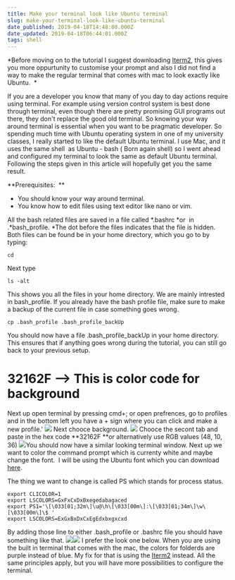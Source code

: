 ```yaml
---
title: Make your terminal look like Ubuntu terminal
slug: make-your-terminal-look-like-ubuntu-terminal
date_published: 2019-04-18T14:48:00.000Z
date_updated: 2019-04-18T06:44:01.000Z
tags: shell
---
```


*Before moving on to the tutorial I suggest downloading [Iterm2](https://www.iterm2.com/), this gives you more oppurtunity to customise your prompt and also I did not find a way to make the regular terminal that comes with mac to look exactly like Ubuntu.  *

 If you are a developer you know that many of you day to day actions require using terminal. For example using version control system is best done through terminal, even though there are pretty promising GUI programs out there, they don't replace the good old terminal. So knowing your way around terminal is essential when you want to be pragmatic developer. So spending much time with Ubuntu operating system in one of my university classes, I really started to like the default Ubuntu terminal. I use Mac, and it uses the same shell  as Ubuntu - bash ( Born again shell) so I went ahead and configured my terminal to look the same as default Ubuntu terminal. Following the steps given in this article will hopefully get you the same result.

**Prerequisites:  **

- You should know your way around terminal.
- You know how to edit files using text editor like nano or vim.

All the bash related files are saved in a file called *.bashrc *or  in .*bash_profile. *The dot before the files indicates that the file is hidden. Both files can be found be in your home directory, which you go to by typing:

    cd
    

Next type 

    ls -alt

This shows you all the files in your home directory. We are mainly intrested in bash_profile. If you already have the bash profile file, make sure to make a backup of the current file in case something goes wrong. 

    cp .bash_profile .bash_profile_backUp
    

You should now have a file .bash_profile_backUp in your home directory. This ensures that if anything goes wrong during the tutorial, you can still go back to your previous setup.

# 32162F --> This is color code for background

Next up open terminal by pressing cmd+; or open prefrences, go to profiles and in the bottom left you have a + sign where you can click and make a new profile.'
![](/content/images/2019/03/Screen-Shot-2019-03-21-at-16.10.47.png)
Next chooce background. 
![](/content/images/2019/03/Screen-Shot-2019-03-21-at-16.13.15.png)
Chooce the secont tab and paste in the hex code **32162F **or alternatively use RGB values (48, 10, 36)
![](/content/images/2019/03/Screen-Shot-2019-03-21-at-16.16.27.png)You should now have a similar looking terminal window.
Next up we want to color the command prompt which is currenty white and maybe change the font.  I will be using the Ubuntu font which you can download [here](https://www.fontsquirrel.com/fonts/ubuntu).

The thing we want to change is called PS which stands for process status.

    export CLICOLOR=1
    export LSCOLORS=GxFxCxDxBxegedabagaced
    export PS1='\[\033[01;32m\]\u@\h\[\033[00m\]:\[\033[01;34m\]\w\[\033[00m\]\$ '
    export LSCOLORS=ExGxBxDxCxEgEdxbxgxcxd
    

By adding those line to either .bash_profile or .bashrc file you should have something like that.
![](/content/images/2019/03/image.png)![](/content/images/2019/03/image-1.png)
I prefer the look one below. When you are using the built in terminal that comes with the mac, the colors for folderds are purple instead of blue. My fix for that is using the [Iterm2](https://www.iterm2.com/) instead. All the same principles apply, but you will have more possibilities to configure the terminal.  
